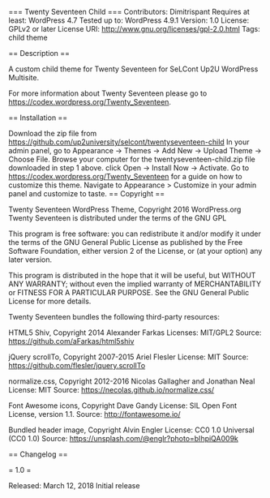 === Twenty Seventeen Child === Contributors: Dimitrispant Requires at least: WordPress 4.7 Tested up to: WordPress 4.9.1 Version: 1.0 License: GPLv2 or later License URI: http://www.gnu.org/licenses/gpl-2.0.html Tags: child theme

== Description ==

A custom child theme for Twenty Seventeen for SeLCont Up2U WordPress Multisite.

For more information about Twenty Seventeen please go to https://codex.wordpress.org/Twenty_Seventeen.

== Installation ==

Download the zip file from https://github.com/up2university/selcont/twentyseventeen-child
In your admin panel, go to Appearance -> Themes -> Add New -> Upload Theme -> Choose File.
Browse your computer for the twentyseventeen-child.zip file downloaded in step 1 above.
click Open -> Install Now -> Activate.
Go to https://codex.wordpress.org/Twenty_Seventeen for a guide on how to customize this theme.
Navigate to Appearance > Customize in your admin panel and customize to taste.
== Copyright ==

Twenty Seventeen WordPress Theme, Copyright 2016 WordPress.org Twenty Seventeen is distributed under the terms of the GNU GPL

This program is free software: you can redistribute it and/or modify it under the terms of the GNU General Public License as published by the Free Software Foundation, either version 2 of the License, or (at your option) any later version.

This program is distributed in the hope that it will be useful, but WITHOUT ANY WARRANTY; without even the implied warranty of MERCHANTABILITY or FITNESS FOR A PARTICULAR PURPOSE. See the GNU General Public License for more details.

Twenty Seventeen bundles the following third-party resources:

HTML5 Shiv, Copyright 2014 Alexander Farkas Licenses: MIT/GPL2 Source: https://github.com/aFarkas/html5shiv

jQuery scrollTo, Copyright 2007-2015 Ariel Flesler License: MIT Source: https://github.com/flesler/jquery.scrollTo

normalize.css, Copyright 2012-2016 Nicolas Gallagher and Jonathan Neal License: MIT Source: https://necolas.github.io/normalize.css/

Font Awesome icons, Copyright Dave Gandy License: SIL Open Font License, version 1.1. Source: http://fontawesome.io/

Bundled header image, Copyright Alvin Engler License: CC0 1.0 Universal (CC0 1.0) Source: https://unsplash.com/@englr?photo=bIhpiQA009k

== Changelog ==

= 1.0 =

Released: March 12, 2018
Initial release

